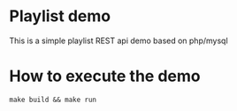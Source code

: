 # Playlist demo
This is a simple playlist REST api demo based on php/mysql

# How to execute the demo
```
make build && make run
```
